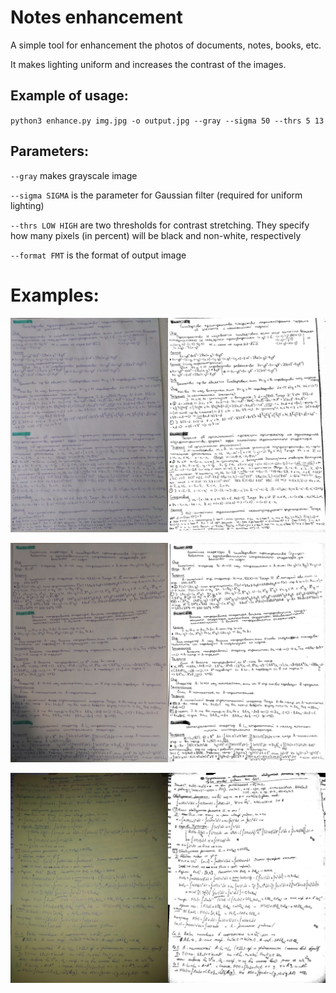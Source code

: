 # Notes enhancement

A simple tool for enhancement the photos of documents, notes, books, etc.

It makes lighting uniform and increases the contrast of the images.

## Example of usage:

`python3 enhance.py img.jpg -o output.jpg --gray --sigma 50 --thrs 5 13`

## Parameters:

`--gray` makes grayscale image

`--sigma SIGMA` is the parameter for Gaussian filter (required for uniform lighting)

`--thrs LOW HIGH` are two thresholds for contrast stretching. They specify how many pixels (in percent) will be black and non-white, respectively

`--format FMT` is the format of output image

# Examples:

![Example1](examples/1.jpg)

![Example2](examples/2.jpg)

![Example3](examples/3.jpg)